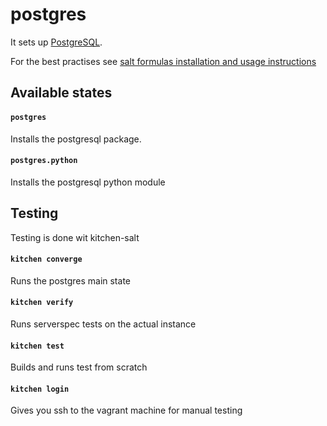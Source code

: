 # postgres

It sets up [PostgreSQL](http://www.postgresql.org/).

For the best practises see [salt formulas installation and usage instructions](http://docs.saltstack.com/en/latest/topics/development/conventions/formulas.html)

## Available states


#### ``postgres``

Installs the postgresql package.

#### ``postgres.python``

Installs the postgresql python module

## Testing

Testing is done wit kitchen-salt

#### ``kitchen converge``

Runs the postgres main state

#### ``kitchen verify``

Runs serverspec tests on the actual instance

#### ``kitchen test``

Builds and runs test from scratch

#### ``kitchen login``

Gives you ssh to the vagrant machine for manual testing

